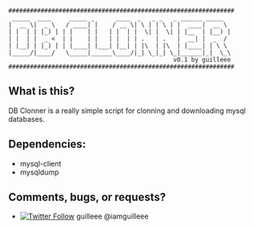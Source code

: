 ```
###############################################################
 _____  ____     _____ _      ____  _   _ _   _ ______ _____   
|  __ \|  _ \   / ____| |    / __ \| \ | | \ | |  ____|  __ \  
| |  | | |_) | | |    | |   | |  | |  \| |  \| | |__  | |__) | 
| |  | |  _ <  | |    | |   | |  | | .   | .   |  __| |  _  /  
| |__| | |_) | | |____| |___| |__| | |\  | |\  | |____| | \ \  
|_____/|____/   \_____|______\____/|_| \_|_| \_|______|_|  \_\ 
                                              v0.1 by guilleee 
###############################################################
```
What is this?
-------------
DB Clonner is a really simple script for clonning and downloading mysql databases.

Dependencies:
-------------
* mysql-client
* mysqldump

Comments, bugs, or requests?
----------------------------
* [![Twitter Follow](https://img.shields.io/twitter/follow/iamguilleee.svg?style=social&label=Follow)](https://twitter.com/iamguilleee) guilleee @iamguilleee
